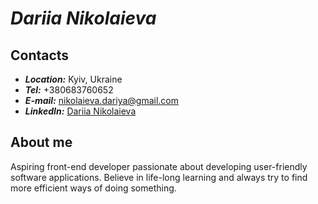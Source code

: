 # ***Dariia Nikolaieva***

## **Contacts**
* ***Location:*** Kyiv, Ukraine
* ***Tel:*** +380683760652
* ***E-mail:*** nikolaieva.dariya@gmail.com
* ***LinkedIn:*** [Dariia Nikolaieva](https://www.linkedin.com/in/dariia-nikolaieva-a2075b9/)

## **About me**
Aspiring front-end developer passionate about developing user-friendly software applications. Believe in life-long learning and always try to find more efficient ways of doing something.